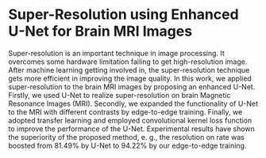 # Super-Resolution using Enhanced U-Net for Brain MRI Images
Super-resolution is an important technique in image processing. It overcomes some hardware limitation failing to get high-resolution image. After machine learning getting involved in, the super-resolution technique gets more efficient in improving the image quality. In this work, we applied super-resolution to the brain MRI images by proposing an enhanced U-Net. Firstly, we used U-Net to realize super-resolution on brain Magnetic Resonance Images (MRI). Secondly, we expanded the functionality of U-Net to the MRI with different contrasts by edge-to-edge training. Finally, we adopted transfer learning and employed convolutional kernel loss function to improve the performance of the U-Net. Experimental results have shown the superiority of the proposed method, e. g., the resolution on rate was boosted from 81.49% by U-Net to 94.22% by our edge-to-edge training.
